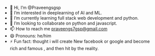 - 👋 Hi, I’m @Praveengsgsp
- 👀 I’m interested in deeplearning of AI and ML.
- 🌱 I’m currently learning full stack web development and python.
- 💞️ I’m looking to collaborate on python and javascript.
- 📫 How to reach me praveengs7gsp@gmail.com
- 😄 Pronouns: he/him
- ⚡ Fun fact: thought i will create New facebook or google and become rich and famous , and then hit by the reality.

<!---
Praveengsgsp/Praveengsgsp is a ✨ special ✨ repository because its `README.md` (this file) appears on your GitHub profile.
You can click the Preview link to take a look at your changes.
--->
